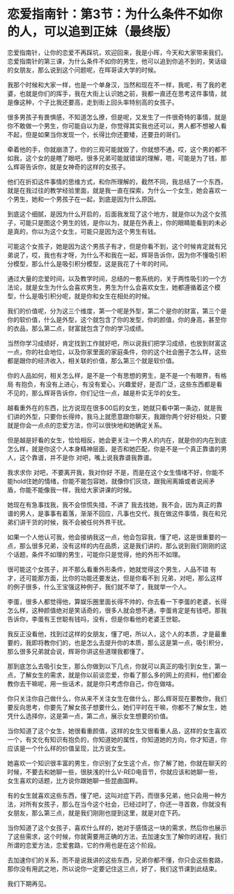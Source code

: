 # 恋爱指南针：第3节：为什么条件不如你的人，可以追到正妹（最终版）

恋爱指南针，让你的恋爱不再踩坑，欢迎回来，我是小晖，今天和大家带来我们，恋爱指南针的第三课，为什么条件不如你的男生，他可以追到你追不到的，笑话级的女朋友，那么说到这个问题呢，在晖哥读大学的时候。

我那个时候和大家一样，也是一个单身汉，当然和现在不一样，我呢，有了我的老婆，也就是你们的挥手，我在大街上认识她之前，我都一直还在思考这件事情，就是像这种，个子比我还要高，走到街上回头率特别高的女孩子。

很多男孩子有畏惧感，不知道怎么撩，但是呢，又发生了一件很奇特的事情，就是你不敢做一个男生，你可能自以为是，你觉得其实我也还可以，男人都不想被人看不起，但是如果当你发现一个，长得比你还要矮，还要丑的哥们。

牵着他的手，你就崩溃了，你的三观可能就毁了，你就想不通，哎，这个男的都不如我，这个女的是瞎了眼吧，很多兄弟可能就错误的理解，嗯，可能是为了钱，那么辉哥告诉你，就是女神奇的这样的女孩子。

他们在折扣这件事情的思维方式，和你所理解的，截然不同，我总结了一个东西，就是在我过往的教学经验里面，就是我一直在探索，为什么一个女生，她会喜欢一个男生，她和一个男孩子在一起，到底是因为什么原因。

到底这个细腻，是因为什么开启的，后面我发现了这个地方，就是你以为这个女孩子，可能只是图这个男生的钱，是你以为，就是在外表上，你的眼睛能看到的未必是真的，你以为这个女生，可能只是因为这个男生有钱。

可能这个女孩子，她是因为这个男孩子有才，但是你看不到，这个时候肯定就有兄弟说了，哎，我也有才呀，为什么不和我在一起，辉哥告诉你，因为你不懂吸引积分模型，那么什么是吸引积分模型，这是我花了十年的时间。

通过大量的恋爱时间，以及教学时间，总结的一套系统的，关于两性吸引的一个方法论，就是女生为什么会喜欢男生，男生为什么会喜欢女生，她都遵循着这个模型，什么是吸引积分呢，就是你和女生在相处的时候。

我们的价值呢，分为这三个维度，第一个呢是外型，第二个是你的财富，第三个是你的软价值，什么是外型，这个就包含了你的发型，你的颜值，你的身高，甚至你的衣品，那么第二点，财富就包含了你的学习成绩。

当然你学习成绩好，肯定找到工作就好吧，所以说我们把学习成绩，也放到财富这一点，你的社会地位，以及你家里面的家庭条件，你的这个社会圈子怎么样，这些都是跟你的经济收入，相关联的价值，那么第三个就是软价值。

你的人品如何，相关怎么样，是不是一个有思想的男生，是不是一个有眼界，有格局 有抱负，有没有上进心，有没有爱心，兴趣爱好，是否广泛，这些东西都是看不见的，那么辉哥告诉你，你们记住一点，越是朴实无华的女生。

越看重外在的东西，比方说现在很多00后的女生，她就只看中第一条边，就是我们讲的外型，只要你长得帅，我马上就愿意跟你聊天，我跟你两个好好相处，只要就是你会一点点的恋爱方法，你可以很快地和她确定关系。

但是越是好看的女生，恰恰相反，她会更关注一个男人的内在，就是你的内在到底怎么样，就是你这个人本身精神层面，是否和她匹配，你是不是一个真正靠谱的男人，这个靠谱，并不是你 对吧，嘴上说我靠谱我靠谱。

我求求你 对吧，不要离开我，我对你好 不是，而是在这个女生情绪不好，你能不能hold住她的情绪，你能不能包容她，就像你们灰烧，跟我闹离婚或者说闹矛盾，你能不能像我一样，我给大家讲课的时候。

她现在有急事找我，我不会惊慌失措，不讲了 我去找她，我不会，因为真正的靠谱的男人，是事事有着落，渐渐不回应，凡事也交代，我在做这件事情，我在和兄弟们讲干货的时候，我不会被任何外界干扰。

如果一个人他认可我，他会接纳我这一点，他会包容我，懂了吧，这是很重要的一点，那么很多兄弟，没有这样的内在品质，这是我们讲的，那么说到我们刚刚的这个话题，条件不如理的男生，可能你只是觉得，他的外形不如理。

很可能这个女孩子，并不那么看重外形条件，她就觉得这个男生，人品不错 有才，还可能那方面，比你的功能还要发达，但是你看不到 兄弟，对吧，那么这样的例子很多，什么王宝强这种例子，我们就不举了，我就举一个人。

李蛋，很多人都觉得他，算娱乐圈里面长得不帅的，你去看一下李蛋的老婆，长得怎么样，这种颜值绝对是笑话奇的，很多人就会想不通，李蛋肯定是有钱吧，那我告诉你，李蛋有王世聪有钱吗，没有，但是你看他的老婆王世聪。

我反正没看他，找到过这样的女朋友，懂了吧，所以人，这个人的本质，才是最重要的，我即将教你们的，也是怎么去提升你的本质，那么这是第一点，吸引积分，那么很多兄弟就会说，辉哥你讲这些道理我都懂了。

那到底怎么去吸引女生，那么你做到以下几点，你就可以真正的吸引到女生，第一点，了解女生的需求，就是你以前谈恋爱，你看了那么多的网上的资料，他们都会教你去干嘛呢，用一些话术，就是你只考虑你自己，你在做啥。

你只关注你自己做什么，你从来不关注女生在做什么，那么辉哥现在要教你，我们要反向思考，你要先了解女孩子想要什么，她们平时在干嘛，你都不了解女生，她凭什么选择你，这是第一点，第二点，展示女生想要的价值。

当你知道了这个女生，她很看重颜值，这样的女生又很看重人品，这样的女生喜欢一个，有文化有知识有抱负的，你知道她的属性，你知道她的方向，你才知道，你应该是一个什么样的价值呈现，比方说女生。

她喜欢一个知识很丰富的男生，你识别了女生这个点，你了解了她，你就在聊天的时候，不要去和她聊一些，很肤浅的什么V-RED电音节，你就应该和她聊一些，女生喜欢的话题，比方说你跟她聊一些昆曲国粹。

有的女生就喜欢这些东西，懂了吧，这叫对症下药，而很多兄弟，他只会用一种方法，对所有女孩子，那么在当今这个社会，已经过时了，你还一寻首救，你就没有女朋友，那么第三点，就是我们刚刚也提到这里，就是对症下药。

当你知道了这个女孩子，喜欢什么样的，她对于感情这一块的需求，然后你也展示了这些需求，这个时候，你就需要用正确的方法，去加速女生了解你的进程，我们所谓的恋爱方法，恋爱套路，它的作用也是在这个阶段。

去加速你们的关系，而不是说我讲的这些东西，兄弟你都不懂，你只会这些套路，那你没有用武之地，所以说你一定要记住这三点，好了，我们这节课到此结束。

我们下期再见。